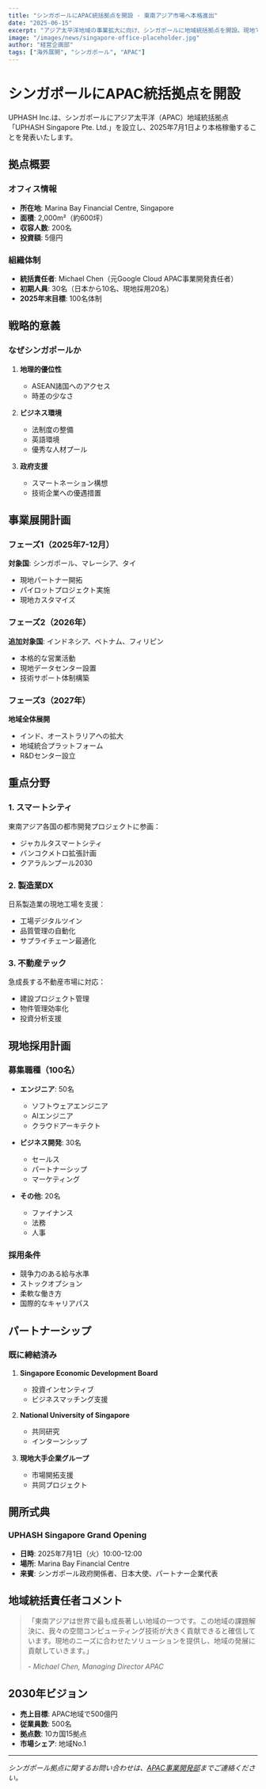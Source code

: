 ```yaml
---
title: "シンガポールにAPAC統括拠点を開設 - 東南アジア市場へ本格進出"
date: "2025-06-15"
excerpt: "アジア太平洋地域の事業拡大に向け、シンガポールに地域統括拠点を開設。現地で100名規模の採用を計画し、東南アジア市場への本格進出を開始します。"
image: "/images/news/singapore-office-placeholder.jpg"
author: "経営企画部"
tags: ["海外展開", "シンガポール", "APAC"]
---
```


# シンガポールにAPAC統括拠点を開設

UPHASH Inc.は、シンガポールにアジア太平洋（APAC）地域統括拠点「UPHASH Singapore Pte. Ltd.」を設立し、2025年7月1日より本格稼働することを発表いたします。

## 拠点概要

### オフィス情報
- **所在地**: Marina Bay Financial Centre, Singapore
- **面積**: 2,000m²（約600坪）
- **収容人数**: 200名
- **投資額**: 5億円

### 組織体制
- **統括責任者**: Michael Chen（元Google Cloud APAC事業開発責任者）
- **初期人員**: 30名（日本から10名、現地採用20名）
- **2025年末目標**: 100名体制

## 戦略的意義

### なぜシンガポールか
1. **地理的優位性**
   - ASEAN諸国へのアクセス
   - 時差の少なさ

2. **ビジネス環境**
   - 法制度の整備
   - 英語環境
   - 優秀な人材プール

3. **政府支援**
   - スマートネーション構想
   - 技術企業への優遇措置

## 事業展開計画

### フェーズ1（2025年7-12月）
**対象国**: シンガポール、マレーシア、タイ
- 現地パートナー開拓
- パイロットプロジェクト実施
- 現地カスタマイズ

### フェーズ2（2026年）
**追加対象国**: インドネシア、ベトナム、フィリピン
- 本格的な営業活動
- 現地データセンター設置
- 技術サポート体制構築

### フェーズ3（2027年）
**地域全体展開**
- インド、オーストラリアへの拡大
- 地域統合プラットフォーム
- R&Dセンター設立

## 重点分野

### 1. スマートシティ
東南アジア各国の都市開発プロジェクトに参画：
- ジャカルタスマートシティ
- バンコクメトロ拡張計画
- クアラルンプール2030

### 2. 製造業DX
日系製造業の現地工場を支援：
- 工場デジタルツイン
- 品質管理の自動化
- サプライチェーン最適化

### 3. 不動産テック
急成長する不動産市場に対応：
- 建設プロジェクト管理
- 物件管理効率化
- 投資分析支援

## 現地採用計画

### 募集職種（100名）
- **エンジニア**: 50名
  - ソフトウェアエンジニア
  - AIエンジニア
  - クラウドアーキテクト

- **ビジネス開発**: 30名
  - セールス
  - パートナーシップ
  - マーケティング

- **その他**: 20名
  - ファイナンス
  - 法務
  - 人事

### 採用条件
- 競争力のある給与水準
- ストックオプション
- 柔軟な働き方
- 国際的なキャリアパス

## パートナーシップ

### 既に締結済み
1. **Singapore Economic Development Board**
   - 投資インセンティブ
   - ビジネスマッチング支援

2. **National University of Singapore**
   - 共同研究
   - インターンシップ

3. **現地大手企業グループ**
   - 市場開拓支援
   - 共同プロジェクト

## 開所式典

### UPHASH Singapore Grand Opening
- **日時**: 2025年7月1日（火）10:00-12:00
- **場所**: Marina Bay Financial Centre
- **来賓**: シンガポール政府関係者、日本大使、パートナー企業代表

## 地域統括責任者コメント

> 「東南アジアは世界で最も成長著しい地域の一つです。この地域の課題解決に、我々の空間コンピューティング技術が大きく貢献できると確信しています。現地のニーズに合わせたソリューションを提供し、地域の発展に貢献していきます。」
> 
> *- Michael Chen, Managing Director APAC*

## 2030年ビジョン

- **売上目標**: APAC地域で500億円
- **従業員数**: 500名
- **拠点数**: 10カ国15拠点
- **市場シェア**: 地域No.1

---

*シンガポール拠点に関するお問い合わせは、[APAC事業開発部](mailto:apac@uphash.com)までご連絡ください。*